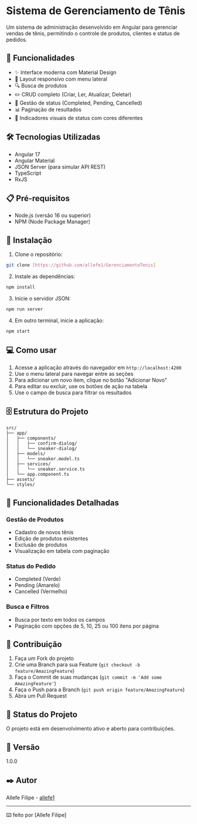 # Sistema de Gerenciamento de Tênis

Um sistema de administração desenvolvido em Angular para gerenciar vendas de tênis, permitindo o controle de produtos, clientes e status de pedidos.

## 🚀 Funcionalidades

- ✨ Interface moderna com Material Design
- 📱 Layout responsivo com menu lateral
- 🔍 Busca de produtos
- ✏️ CRUD completo (Criar, Ler, Atualizar, Deletar)
- 🎯 Gestão de status (Completed, Pending, Cancelled)
- 📊 Paginação de resultados
- 🎨 Indicadores visuais de status com cores diferentes

## 🛠️ Tecnologias Utilizadas

- Angular 17
- Angular Material
- JSON Server (para simular API REST)
- TypeScript
- RxJS

## 📋 Pré-requisitos

- Node.js (versão 16 ou superior)
- NPM (Node Package Manager)

## 🔧 Instalação

1. Clone o repositório:
```bash
git clone [https://github.com/allefe1/GerenciamentoTenis]
```

2. Instale as dependências:
```bash
npm install
```

3. Inicie o servidor JSON:
```bash
npm run server
```

4. Em outro terminal, inicie a aplicação:
```bash
npm start
```

## 💻 Como usar

1. Acesse a aplicação através do navegador em `http://localhost:4200`
2. Use o menu lateral para navegar entre as seções
3. Para adicionar um novo item, clique no botão "Adicionar Novo"
4. Para editar ou excluir, use os botões de ação na tabela
5. Use o campo de busca para filtrar os resultados

## 🗄️ Estrutura do Projeto

```
src/
├── app/
│   ├── components/
│   │   ├── confirm-dialog/
│   │   └── sneaker-dialog/
│   ├── models/
│   │   └── sneaker.model.ts
│   ├── services/
│   │   └── sneaker.service.ts
│   └── app.component.ts
├── assets/
└── styles/
```

## 📝 Funcionalidades Detalhadas

### Gestão de Produtos
- Cadastro de novos tênis
- Edição de produtos existentes
- Exclusão de produtos
- Visualização em tabela com paginação

### Status do Pedido
- Completed (Verde)
- Pending (Amarelo)
- Cancelled (Vermelho)

### Busca e Filtros
- Busca por texto em todos os campos
- Paginação com opções de 5, 10, 25 ou 100 itens por página

## 👥 Contribuição

1. Faça um Fork do projeto
2. Crie uma Branch para sua Feature (`git checkout -b feature/AmazingFeature`)
3. Faça o Commit de suas mudanças (`git commit -m 'Add some AmazingFeature'`)
4. Faça o Push para a Branch (`git push origin feature/AmazingFeature`)
5. Abra um Pull Request

## 🎯 Status do Projeto

O projeto está em desenvolvimento ativo e aberto para contribuições.

## 📌 Versão

1.0.0

## ✒️ Autor

Allefe Filipe - [allefe1](https://github.com/allefe1)

---
⌨️ feito por [Allefe Filipe]
